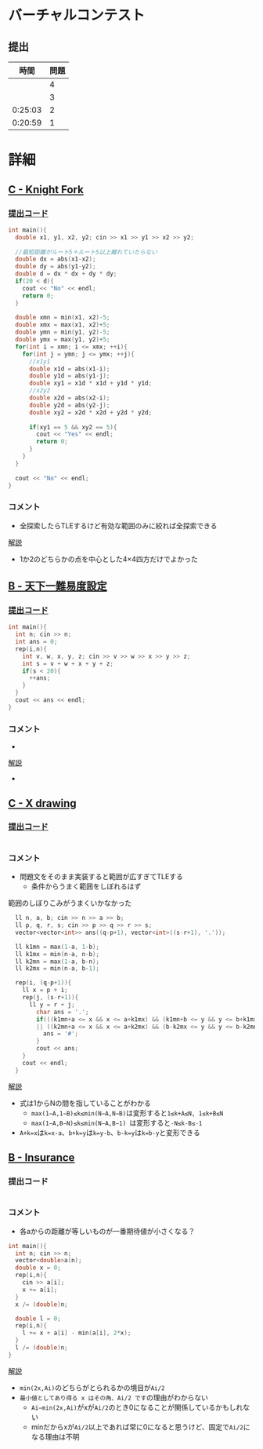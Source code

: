 # バーチャルコンテスト

## 提出
|  時間  |  問題  |
| ---- | ---- |
|  | 4 |
|  | 3 |
| 0:25:03 | 2 |
| 0:20:59 | 1 |

# 詳細
## [C - Knight Fork](https://atcoder.jp/contests/abc239/tasks/abc239_c)
### [提出コード](https://atcoder.jp/contests/abc239/submissions/32503601)
```c++
int main(){
  double x1, y1, x2, y2; cin >> x1 >> y1 >> x2 >> y2;
 
  //最短距離がルート5＋ルート5以上離れていたらない
  double dx = abs(x1-x2);
  double dy = abs(y1-y2);
  double d = dx * dx + dy * dy;
  if(20 < d){
    cout << "No" << endl;
    return 0;
  }
 
  double xmn = min(x1, x2)-5;
  double xmx = max(x1, x2)+5;
  double ymn = min(y1, y2)-5;
  double ymx = max(y1, y2)+5;
  for(int i = xmn; i <= xmx; ++i){
    for(int j = ymn; j <= ymx; ++j){
      //x1y1
      double x1d = abs(x1-i);
      double y1d = abs(y1-j);
      double xy1 = x1d * x1d + y1d * y1d;
      //x2y2
      double x2d = abs(x2-i);
      double y2d = abs(y2-j);
      double xy2 = x2d * x2d + y2d * y2d;
 
      if(xy1 == 5 && xy2 == 5){
        cout << "Yes" << endl;
        return 0;
      }
    }
  }
 
  cout << "No" << endl;
}
```

### コメント

* 全探索したらTLEするけど有効な範囲のみに絞れば全探索できる

[解説](https://atcoder.jp/contests/abc239/editorial/3389)

* 1か2のどちらかの点を中心とした4×4四方だけでよかった

## [B - 天下一難易度設定](https://atcoder.jp/contests/tenka1-2013-quala/tasks/tenka1_2013_qualA_b)
### [提出コード](https://atcoder.jp/contests/tenka1-2013-quala/submissions/32503657)
```c++
int main(){
  int n; cin >> n;
  int ans = 0;
  rep(i,n){
    int v, w, x, y, z; cin >> v >> w >> x >> y >> z;
    int s = v + w + x + y + z;
    if(s < 20){
      ++ans;
    }
  }
  cout << ans << endl;
}
```

### コメント

* 

[解説]()

* 


## [C - X drawing](https://atcoder.jp/contests/abc230/tasks/abc230_c)
### [提出コード]()

```c++
```

### コメント
* 問題文をそのまま実装すると範囲が広すぎてTLEする
    * 条件からうまく範囲をしぼれるはず

範囲のしぼりこみがうまくいかなかった

```c++
  ll n, a, b; cin >> n >> a >> b;
  ll p, q, r, s; cin >> p >> q >> r >> s;
  vector<vector<int>> ans((q-p+1), vector<int>((s-r+1), '.'));

  ll k1mn = max(1-a, 1-b);
  ll k1mx = min(n-a, n-b);
  ll k2mn = max(1-a, b-n);
  ll k2mx = min(n-a, b-1);

  rep(i, (q-p+1)){
    ll x = p + i;
    rep(j, (s-r+1)){
      ll y = r + j;
        char ans = '.';
        if(((k1mn+a <= x && x <= a+k1mx) && (k1mn+b <= y && y <= b+k1mx) && (y-x == (b-a)))
        || ((k2mn+a <= x && x <= a+k2mx) && (b-k2mx <= y && y <= b-k2mn) && (y-x == (b-a-2*k2mn)))){
          ans = '#';
        }
        cout << ans;
    }
    cout << endl;
  }
```

[解説](https://www.youtube.com/watch?v=ZrSO7fB7nlA&t=1633s)

* 式は1からNの間を指していることがわかる
    * ```max(1−A,1−B)≤k≤min(N−A,N−B)```は変形すると```1≤k+A≤N, 1≤k+B≤N```
    * ```max(1−A,B−N)≤k≤min(N−A,B−1) ```は変形すると```-N≤k-B≤-1```
* ```A+k=x```は```k=x-a```、```b+k=y```は```k=y-b```、```b-k=y```は```k=b-y```と変形できる


## [B - Insurance](https://atcoder.jp/contests/arc122/tasks/arc122_b)
### 提出コード

```c++
```

### コメント

* 各aからの距離が等しいものが一番期待値が小さくなる？ 

```c++
int main(){
  int n; cin >> n;
  vector<double>a(n);
  double x = 0;
  rep(i,n){
    cin >> a[i];
    x += a[i];
  }
  x /= (double)n;

  double l = 0;
  rep(i,n){
    l += x + a[i] - min(a[i], 2*x);
  }
  l /= (double)n;
}
```

[解説](https://atcoder.jp/contests/arc122/editorial/2075)

* ```min(2x,Ai)```のどちらがとられるかの境目が```Ai/2```
* ```最小値としてあり得る x はその角、Ai/2 です```の理由がわからない
  * ```Ai−min(2x,Ai​)```がxが```Ai/2```のとき0になることが関係しているかもしれない
  * minだからxが```Ai/2```以上であれば常に0になると思うけど、固定で```Ai/2```になる理由は不明